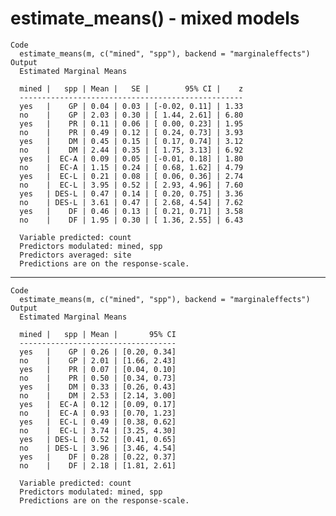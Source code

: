 # estimate_means() - mixed models

    Code
      estimate_means(m, c("mined", "spp"), backend = "marginaleffects")
    Output
      Estimated Marginal Means
      
      mined |   spp | Mean |   SE |        95% CI |    z
      --------------------------------------------------
      yes   |    GP | 0.04 | 0.03 | [-0.02, 0.11] | 1.33
      no    |    GP | 2.03 | 0.30 | [ 1.44, 2.61] | 6.80
      yes   |    PR | 0.11 | 0.06 | [ 0.00, 0.23] | 1.95
      no    |    PR | 0.49 | 0.12 | [ 0.24, 0.73] | 3.93
      yes   |    DM | 0.45 | 0.15 | [ 0.17, 0.74] | 3.12
      no    |    DM | 2.44 | 0.35 | [ 1.75, 3.13] | 6.92
      yes   |  EC-A | 0.09 | 0.05 | [-0.01, 0.18] | 1.80
      no    |  EC-A | 1.15 | 0.24 | [ 0.68, 1.62] | 4.79
      yes   |  EC-L | 0.21 | 0.08 | [ 0.06, 0.36] | 2.74
      no    |  EC-L | 3.95 | 0.52 | [ 2.93, 4.96] | 7.60
      yes   | DES-L | 0.47 | 0.14 | [ 0.20, 0.75] | 3.36
      no    | DES-L | 3.61 | 0.47 | [ 2.68, 4.54] | 7.62
      yes   |    DF | 0.46 | 0.13 | [ 0.21, 0.71] | 3.58
      no    |    DF | 1.95 | 0.30 | [ 1.36, 2.55] | 6.43
      
      Variable predicted: count
      Predictors modulated: mined, spp
      Predictors averaged: site
      Predictions are on the response-scale.

---

    Code
      estimate_means(m, c("mined", "spp"), backend = "marginaleffects")
    Output
      Estimated Marginal Means
      
      mined |   spp | Mean |       95% CI
      -----------------------------------
      yes   |    GP | 0.26 | [0.20, 0.34]
      no    |    GP | 2.01 | [1.66, 2.43]
      yes   |    PR | 0.07 | [0.04, 0.10]
      no    |    PR | 0.50 | [0.34, 0.73]
      yes   |    DM | 0.33 | [0.26, 0.43]
      no    |    DM | 2.53 | [2.14, 3.00]
      yes   |  EC-A | 0.12 | [0.09, 0.17]
      no    |  EC-A | 0.93 | [0.70, 1.23]
      yes   |  EC-L | 0.49 | [0.38, 0.62]
      no    |  EC-L | 3.74 | [3.25, 4.30]
      yes   | DES-L | 0.52 | [0.41, 0.65]
      no    | DES-L | 3.96 | [3.46, 4.54]
      yes   |    DF | 0.28 | [0.22, 0.37]
      no    |    DF | 2.18 | [1.81, 2.61]
      
      Variable predicted: count
      Predictors modulated: mined, spp
      Predictions are on the response-scale.

